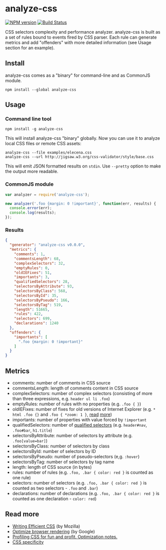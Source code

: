 analyze-css
===========

[![NPM version](https://badge.fury.io/js/analyze-css.png)](http://badge.fury.io/js/analyze-css)
[![Build Status](https://api.travis-ci.org/macbre/analyze-css.png)](http://travis-ci.org/macbre/analyze-css)

CSS selectors complexity and performance analyzer. analyze-css is built as a set of rules bound to events fired by CSS parser. Each rule can generate metrics and add "offenders" with more detailed information (see Usage section for an example).

## Install

analyze-css comes as a "binary" for command-line and as CommonJS module.

```
npm install --global analyze-css
```

## Usage

### Command line tool

```
npm install -g analyze-css
```

This will install analyze-css "binary" globally. Now you can use it to analyze local CSS files or remote CSS assets:

```
analyze-css --file examples/elecena.css
analyze-css --url http://jigsaw.w3.org/css-validator/style/base.css
```

This will emit JSON formatted results on ``stdin``. Use ``--pretty`` option to make the output more readable.

### CommonJS module

```js
var analyzer = require('analyze-css');

new analyzer('.foo {margin: 0 !important}', function(err, results) {
  console.error(err);
  console.log(results);
});

```

### Results

```json
{
  "generator": "analyze-css v0.0.0",
  "metrics": {
    "comments": 1,
    "commentsLength": 68,
    "complexSelectors": 32,
    "emptyRules": 0,
    "oldIEFixes": 51,
    "importants": 3,
    "qualifiedSelectors": 28,
    "selectorsByAttribute": 93,
    "selectorsByClass": 568,
    "selectorsById": 35,
    "selectorsByPseudo": 166,
    "selectorsByTag": 519,
    "length": 51665,
    "rules": 422,
    "selectors": 699,
    "declarations": 1240
  },
  "offenders": {
    "importants": [
      ".foo {margin: 0 !important}"
    ]
  }
}
```

## Metrics

* comments: number of comments in CSS source
* commentsLength: length of comments content in CSS source
* complexSelectors: number of complex selectors (consisting of more than three expressions, e.g. ``header ul li .foo``)
* emptyRules: number of rules with no properties (e.g. ``.foo { }``)
* oldIEFixes: number of fixes for old versions of Internet Explorer (e.g. ``* html .foo {}`` and ``.foo { *zoom: 1 }``, [read](http://blogs.msdn.com/b/ie/archive/2005/09/02/460115.aspx) [more](http://www.impressivewebs.com/ie7-ie8-css-hacks/))
* importants: number of properties with value forced by ``!important``
* qualifiedSelectors: number of [qualified selectors](https://developer.mozilla.org/en-US/docs/Web/Guide/CSS/Writing_efficient_CSS) (e.g. ``header#nav``, ``.foo#bar``, ``h1.title``)
* selectorsByAttribute: number of selectors by attribute (e.g. ``.foo[value=bar]``)
* selectorsByClass: number of selectors by class
* selectorsById: number of selectors by ID
* selectorsByPseudo: number of pseudo-selectors (e,g. ``:hover``)
* selectorsByTag: number of selectors by tag name
* length: length of CSS source (in bytes)
* rules: number of rules (e.g. ``.foo, .bar { color: red }`` is counted as one rule)
* selectors: number of selectors (e.g. ``.foo, .bar { color: red }`` is counted as two selectors - ``.foo`` and ``.bar``)
* declarations: number of declarations (e.g. ``.foo, .bar { color: red }`` is counted as one declaration - ``color: red``)

## Read more

* [Writing Efficient CSS](http://developer.mozilla.org/en/Writing_Efficient_CSS) (by Mozilla)
* [Optimize browser rendering](https://developers.google.com/speed/docs/best-practices/rendering) (by Google)
* [Profiling CSS for fun and profit. Optimization notes.](http://perfectionkills.com/profiling-css-for-fun-and-profit-optimization-notes/)
* [CSS specificity](http://css-tricks.com/specifics-on-css-specificity/)
